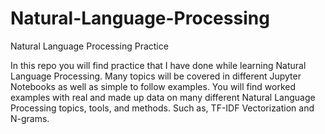 # Natural-Language-Processing
Natural Language Processing Practice


In this repo you will find practice that I have done while learning Natural Language Processing. Many topics will be covered in different Jupyter Notebooks as well as simple to follow examples. You will find worked examples with real and made up data on many different Natural Language Processing topics, tools, and methods. Such as, TF-IDF Vectorization and N-grams. 

